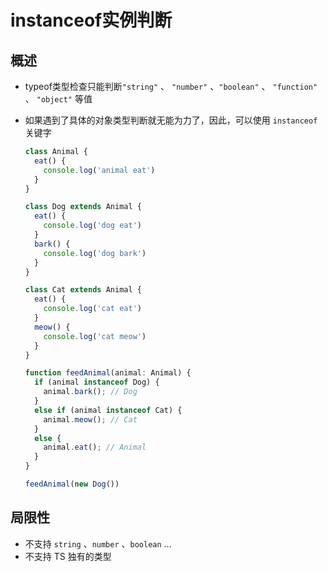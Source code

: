 # instanceof实例判断

## 概述

+ typeof类型检查只能判断`"string"` 、 `"number"` 、`"boolean"` 、 `"function"` 、 `"object"` 等值
+ 如果遇到了具体的对象类型判断就无能为力了，因此，可以使用 `instanceof` 关键字

  ```js
  class Animal {
    eat() {
      console.log('animal eat')
    }
  }

  class Dog extends Animal {
    eat() {
      console.log('dog eat')
    }
    bark() {
      console.log('dog bark')
    }
  }

  class Cat extends Animal {
    eat() {
      console.log('cat eat')
    }
    meow() {
      console.log('cat meow')
    }
  }

  function feedAnimal(animal: Animal) {
    if (animal instanceof Dog) {
      animal.bark(); // Dog
    }
    else if (animal instanceof Cat) {
      animal.meow(); // Cat
    }
    else {
      animal.eat(); // Animal
    }
  }

  feedAnimal(new Dog())
  ```

## 局限性

+ 不支持 `string` 、`number` 、`boolean` ...
+ 不支持 TS 独有的类型
